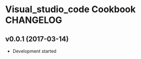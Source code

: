Visual_studio_code Cookbook CHANGELOG
=====================================

v0.0.1 (2017-03-14)
-------------------
- Development started
